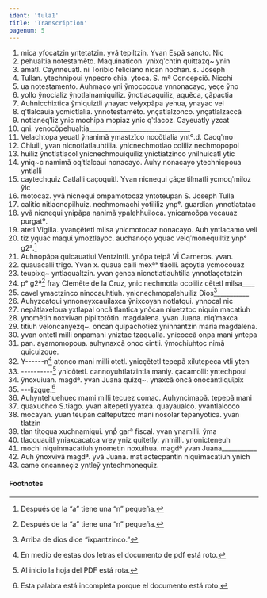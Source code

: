 ```yaml
---
ident: 'tula1'
title: 'Transcription'
pagenum: 5
---
```

1. mica yfocatzin yntetatzin. yvã tepiltzin. Yvan Espã sancto. Nic
2. pehualtia notestamẽto. Maquinaticon. ynixqʹchtin quittazq~ ynin
3. amatl. Caynneuatl. ni Toribio feliciano nican nochan. s. Joseph
4. Tullan. ytechnipoui ynpecro chia. ytoca. S. mª Concepciõ. Nicchi
5. ua notestamento. Auhmaҫo yni ỹmococoua ynnonacayo, yeҫe ỹno
6. yollo ỹnocializ ỹnotlalnamiquiliz. ỹnotlacaquiliz, aquẽca, ҫãpactia
7. Auhnicchixtica ỹmiquiztli ynayac velyxpãpa yehua, ynayac vel
8. qʹtlalcauia ycmictlalia. ynnotestamẽto. ynҫatlalzonco. ynҫatlalzaccã
9. notlaneqʹliz ynic mochipa mopiaz ynic qʹtlacoz. Cayeuatly yzcat
10. qni. yenocõpehualtia________________________________
11. Velachtopa yeuatl ỹnanimã ymastzῖco nocõtlalia yntº.d. Caoqʹmo
12. Chiuili, yvan nicnotlatlauhtilia. ynicnechmotlao coliliz nechmopopol
13. huiliz ỹnotlatlacol ynicnechmouiquiliz ynictiatzinco ynilhuicatl ytic
14. yniq~c namimã oqʹtlalcaui nonacayo. Auhy nonacayo ytechnicpoua yntlalli
15. caytechquiz Catlalli caҫoquitl. Yvan nicnequi ҫáҫe tilmatli ycmoqʹmiloz ỹic
16. motocaz. yvã nicnequi ompamotocaz yntoteupan S. Joseph Tulla
17. calitic nitlacnopilhuiz. nechmomachi yotililiz ynpᵉ. guardian ynnotlatatac
18. yvã nicnequi ynipãpa nanimã ypalehhuiloca. ynicamoõpa vecauaz purgatº.
19. atetl Vigilia. yvanҫẽtetl milsa ynicmotocaz nonacayo. Auh yntlacamo veli
20. tiz yquac maquῖ ymoztlayoc. auchanoҫo yquac velqʹmonequiltiz ynpᵉ g2ª.[^13]
21. Auhnopãpa quicauatiui Ventzintli. ynõpa teipã Vİ Carneros. yvan.
22. quauacalli trigo. Yvan x. quaua calli mexªˢ tlaolli. aҫoytla ycmocouaz
23. teupixq~ yntlaqualtzin. yvan ҫenca nicnotlatlauhtilia ynnotlaҫotatzin
24. pᵉ g2ª[^14] fray Clemẽte de la Cruz, ynic nechmotla ocoliliz cẽtetl milsa____
25. cavel ymactzinco ninocauhtiuh. ynicnechmopalehuiliz Dios[^15]__________
26. Auhyzcatqui ynnoneyxcauilaxca ỹnixcoyan notlatqui. ynnocal nic
27. nepãtlaxeloua yxtlapal oncã tlantica ynõcan niuetztoc niquin macatiuh
28. ynomẽtin noxvivan pipiltotõtin. magdalena. yvan Juana. niqʹmaxca
29. titiuh veloncanyezq~. oncan quĩpachotiez yninnantzin maria magdalena.
30. yvan ontetl milli onpamani yniztac tzaqualla. ynicoccã onpa mani yntepa
31. pan. ayamomopoua. auhynaxcã onoc cintli. ỹmochiuhtoc nimã quicuizque.
32. Y------n[^16] atonco mani milli otetl. ynicҫẽtetl tepepã xilutepeca vtli yten
33. ----------[^17] ynicõtetl. cannoyuhtlatzintla maniy. ҫacamolli: yntechpoui
34. ỹnoxuiuan. magdª. yvan Juana quizq~. ynaxcã oncã onocantliquῖpix
35. ---lizque.[^18]
36. Auhyntehuehuec mami milli tecuez comac. Auhyncimapã. tepepã mani
37. quaxuchco S.tiago. yvan altepetl yyaxca. quayaualco. yvantlalcoco
38. mocayan. yuan teupan calteputzco mani nosolar tepanyotica. yvan tlatzin
39. tlan titoqua xuchnamiqui. ynpͦ garª fiscal. yvan ynamilli. ỹma
40. tlacquauitl yniaxcacatca vrey yniz quitetly. ynmilli. ynonicteneuh
41. mochi niquinmacatiuh ynometin noxuihua. magdª yvan Juana___________
42. Auh ỹnoxvivã magdª. yvã Juana. matlactecpantin niquĩmacatiuh ynich
43. came oncanneҫiz yntleỹ yntechmonequiz.



<h4>Footnotes</h4>

[^13]: Después de la “a” tiene una “n” pequeña.
[^14]: Después de la “a” tiene una “n” pequeña.
[^15]: Arriba de dios dice “ixpantzinco.”
[^16]: En medio de estas dos letras el documento de pdf está roto.
[^17]: Al inicio la hoja del PDF está rota.
[^18]: Esta palabra está incompleta porque el documento está roto.

